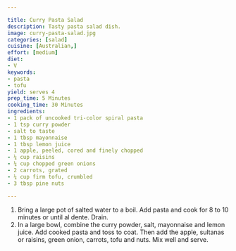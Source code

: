 ```yaml
---

title: Curry Pasta Salad
description: Tasty pasta salad dish.
image: curry-pasta-salad.jpg
categories: [salad]
cuisine: [Australian,]
effort: [medium]
diet:
- V
keywords:
- pasta
- tofu
yield: serves 4
prep_time: 5 Minutes
cooking_time: 30 Minutes
ingredients:
- 1 pack of uncooked tri-color spiral pasta
- 1 tsp curry powder
- salt to taste
- 1 tbsp mayonnaise
- 1 tbsp lemon juice
- 1 apple, peeled, cored and finely chopped
- ¼ cup raisins
- ¼ cup chopped green onions
- 2 carrots, grated
- ¼ cup firm tofu, crumbled
- 3 tbsp pine nuts

---
```


1. Bring a large pot of salted water to a boil. Add pasta and cook for 8 to 10 minutes or until al dente. Drain.
2. In a large bowl, combine the curry powder, salt, mayonnaise and lemon juice. Add cooked pasta and toss to coat. Then add the apple, sultanas or raisins, green onion, carrots, tofu and nuts. Mix well and serve.
